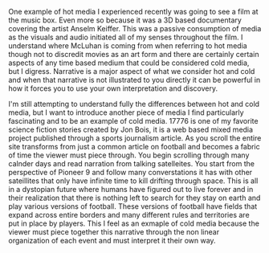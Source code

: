 One example of hot media I experienced recently was going to see a film at the music box. Even more so because it was a 3D based documentary covering the artist Anselm Keiffer. This was a passive consumption of media as the visuals and audio initiated all of my senses throughout the film. I understand where McLuhan is coming from when referring to hot media though not to discredit movies as an art form and there are certainly certain aspects of any time based medium that could be considered cold media, but I digress. Narrative is a major aspect of what we consider hot and cold and when that narrative is not illustrated to you directly it can be powerful in how it forces you to use your own interpretation and discovery.  

I'm still attempting to understand fully the differences between hot and cold media, but I want to introduce another piece of media I find particularly fascinating and to be an example of cold media. 17776 is one of my favorite science fiction stories created by Jon Bois, it is a web based mixed media project published through a sports journalism article. As you scroll the entire site transforms from just a common article on football and becomes a fabric of time the viewer must piece through. You begin scrolling through many calnder days and read narration from talking satelleites. You start from the perspective of Pioneer 9 and follow many converstations it has with other sateillites that only have infinite time to kill drifting through space. This is all in a dystopian future where humans have figured out to live forever and in their realization that there is nothing left to search for they stay on earth and play various versions of football. These versions of football have fields that expand across entire borders and many different rules and territories are put in place by players. This I feel as an exmaple of cold media because the viewer must piece together this narrative through the non linear organization of each event and must interpret it their own way.

